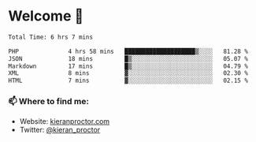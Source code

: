 # Welcome 🦘

<!--START_SECTION:waka-->

```txt
Total Time: 6 hrs 7 mins

PHP              4 hrs 58 mins   ████████████████████▒░░░░   81.28 %
JSON             18 mins         █▒░░░░░░░░░░░░░░░░░░░░░░░   05.07 %
Markdown         17 mins         █▒░░░░░░░░░░░░░░░░░░░░░░░   04.79 %
XML              8 mins          ▓░░░░░░░░░░░░░░░░░░░░░░░░   02.30 %
HTML             7 mins          ▓░░░░░░░░░░░░░░░░░░░░░░░░   02.15 %
```

<!--END_SECTION:waka-->

### 📫 Where to find me:

-   Website: [kieranproctor.com](https://kieranproctor.com/)
-   Twitter: [@kieran_proctor](https://twitter.com/kieran_proctor)
